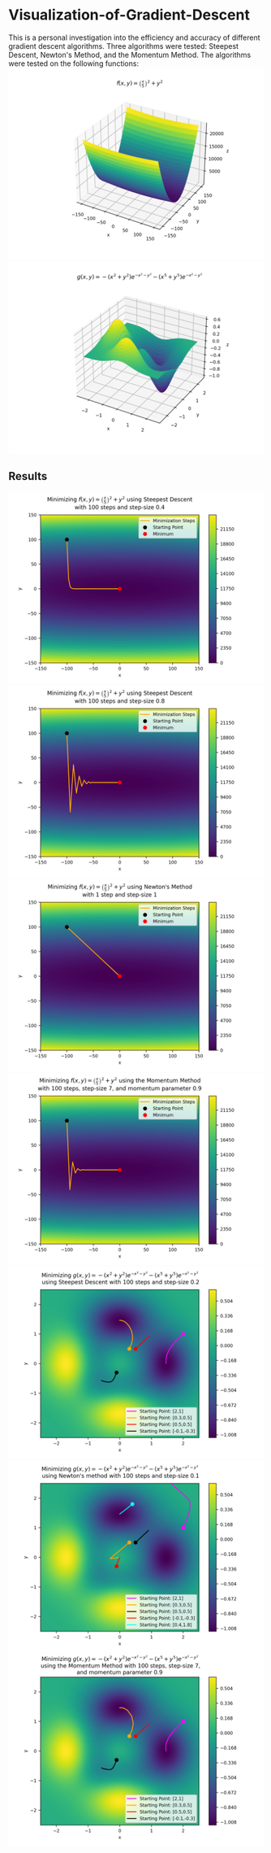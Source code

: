 # Visualization-of-Gradient-Descent

This is a personal investigation into the efficiency and accuracy of different gradient descent algorithms. Three algorithms were tested: Steepest Descent, Newton's Method, and the Momentum Method. The algorithms were tested on the following functions:
![](results/f_x_y.png)
![](results/g_x_y.png)
 
## Results
![](results/minimize_f_steepest_descent_stepsize_0.4.png)
![](results/minimize_f_steepest_descent_stepsize_0.8.png)
![](results/minimize_f_newton.png)
![](results/minimize_f_momentum.png)
![](results/minimize_g_steepest_descent.png)
![](results/minimize_g_newton.png)
![](results/minimize_g_momentum.png)